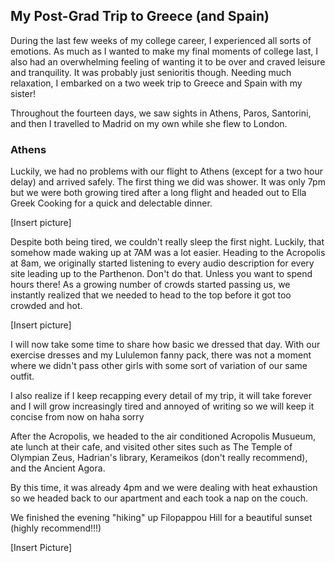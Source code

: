 ## My Post-Grad Trip to Greece (and Spain)

During the last few weeks of my college career, I experienced all sorts of emotions. As much as I wanted to make my final moments of college last, I also had an overwhelming feeling of wanting it to be over and craved leisure and tranquility. It was probably just senioritis though. Needing much relaxation, I embarked on a two week trip to Greece and Spain with my sister! 

Throughout the fourteen days, we saw sights in Athens, Paros, Santorini, and then I travelled to Madrid on my own while she flew to London. 

### Athens

Luckily, we had no problems with our flight to Athens (except for a two hour delay) and arrived safely. The first thing we did was shower. It was only 7pm but we were both growing tired after a long flight and headed out to Ella Greek Cooking for a quick and delectable dinner. 

[Insert picture]

Despite both being tired, we couldn't really sleep the first night. Luckily, that somehow made waking up at 7AM was a lot easier. Heading to the Acropolis at 8am, we originally started listening to every audio description for every site leading up to the Parthenon. Don't do that. Unless you want to spend hours there! As a growing number of crowds started passing us, we instantly realized that we needed to head to the top before it got too crowded and hot. 

[Insert picture]

I will now take some time to share how basic we dressed that day. With our exercise dresses and my Lululemon fanny pack, there was not a moment where we didn't pass other girls with some sort of variation of our same outfit. 

I also realize if I keep recapping every detail of my trip, it will take forever and I will grow increasingly tired and annoyed of writing so we will keep it concise from now on haha sorry

After the Acropolis, we headed to the air conditioned Acropolis Musueum, ate lunch at their cafe, and visited other sites such as The Temple of Olympian Zeus, Hadrian's library, Kerameikos (don't really recommend), and the Ancient Agora. 

By this time, it was already 4pm and we were dealing with heat exhaustion so we headed back to our apartment and each took a nap on the couch. 

We finished the evening "hiking" up Filopappou Hill for a beautiful sunset (highly recommend!!!)

[Insert Picture]
